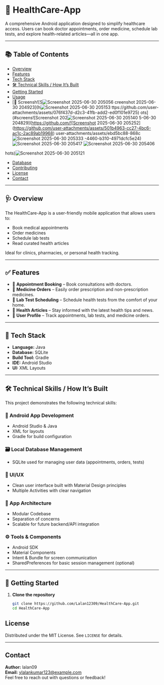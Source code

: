 # 🏥 HealthCare-App

A comprehensive Android application designed to simplify healthcare access. Users can book doctor appointments, order medicine, schedule lab tests, and explore health-related articles—all in one app.

---

## 📚 Table of Contents

- [Overview](#overview)
- [Features](#features)
- [Tech Stack](#tech-stack)
- [🛠️ Technical Skills / How It’s Built](#️technical-skills--how-its-built)
- [Getting Started](#getting-started)
- [Usage](#usage)
- [📸 Screensh![S![Screenshot 2025-06-30 205056](https://github.com/user-attachments/assets/e1f03bec-723b-4af3-aae2-cf53c504eac6)
creenshot 2025-06-30 204923](h![Screenshot 2025-06-30 205153](https://github.com/user-attachments/assets/d841cc30-c13d-407f-a262-959b052397ba)
ttps://github.com/user-attachments/assets/076f437d-d2c3-41fb-add2-ed0f101e9725)
ots](#screens![Screenshot 202![Screenshot 2025-06-30 205140](https://github.com/user-attachments/assets/09ae5dbd-0930-4c50-8dd3-99006a6f8605)
5-06-30 204829](https://github.com/![Screenshot 2025-06-30 205252](https://github.com/user-attachments/assets/501b4963-cc27-4bc6-ac1c-2ac89ab19968)
user-attachments/assets/ebd5bc88-868c![Screenshot 2025-06-30 205333](https://github.com/user-attachments/assets/84d61254-0096-424b-ae15-121fab592b9b)
-4460-b310-4971dcfc5e24)![Screenshot 2025-06-30 205417](https://github.com/user-attachments/assets/ca80da11-ff00-439d-a405-d3a4681c4d49)
![Screenshot 2025-06-30 205406](https://github.com/user-attachments/assets/0ac67c85-eda7-46d5-9c4a-75b105ad7580)

hots)![Screenshot 2025-06-30 205121](https://github.com/user-attachments/assets/83153890-76ce-477f-bee2-40bcc91fa6eb)

- [Database](#database)
- [Contributing](#contributing)
- [License](#license)
- [Contact](#contact)

---

## 🩺 Overview

The HealthCare-App is a user-friendly mobile application that allows users to:

- Book medical appointments
- Order medicines
- Schedule lab tests
- Read curated health articles

Ideal for clinics, pharmacies, or personal health tracking.

---

## ✅ Features

- 📅 **Appointment Booking** – Book consultations with doctors.
- 💊 **Medicine Orders** – Easily order prescription and non-prescription medicines.
- 🧪 **Lab Test Scheduling** – Schedule health tests from the comfort of your home.
- 📖 **Health Articles** – Stay informed with the latest health tips and news.
- 👤 **User Profile** – Track appointments, lab tests, and medicine orders.

---

## 🧰 Tech Stack

- **Language:** Java  
- **Database:** SQLite  
- **Build Tool:** Gradle  
- **IDE:** Android Studio  
- **UI:** XML Layouts  

---

## 🛠️ Technical Skills / How It’s Built

This project demonstrates the following technical skills:

### 🔧 Android App Development
- Android Studio & Java
- XML for layouts
- Gradle for build configuration

### 🗃️ Local Database Management
- SQLite used for managing user data (appointments, orders, tests)

### 🎨 UI/UX
- Clean user interface built with Material Design principles
- Multiple Activities with clear navigation

### 🧠 App Architecture
- Modular Codebase
- Separation of concerns
- Scalable for future backend/API integration

### ⚙️ Tools & Components
- Android SDK
- Material Components
- Intent & Bundle for screen communication
- SharedPreferences for basic session management (optional)

---

## 🚀 Getting Started

1. **Clone the repository**
   ```bash
   git clone https://github.com/Lalan12309/HealthCare-App.git
   cd HealthCare-App


## License

Distributed under the MIT License. See `LICENSE` for details.

---

## Contact

**Author:** lalan09  
**Email:** ylalankumar123@example.com  
Feel free to reach out with questions or feedback!
